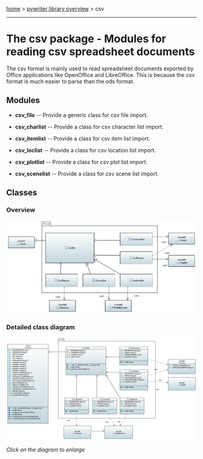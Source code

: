 [home](../index) > [pywriter library overview](index) > csv

---

# The csv package - Modules for reading csv spreadsheet documents

The csv format is mainly used to read spreadsheet documents exported by Office 
applications like OpenOffice and LibreOffice. This is because the csv format 
is much easier to parse than the ods format.

## Modules
 
- **csv_file** -- Provide a generic class for csv file import.

- **csv_charlist** -- Provide a class for csv character list import. 

- **csv_itemlist** -- Provide a class for csv item list import.

- **csv_loclist** -- Provide a class for csv location list import.

- **csv_plotlist** -- Provide a class for csv plot list import.

- **csv_scenelist** -- Provide a class for csv scene list import.

## Classes

### Overview

![csv package class diagram](img/csv_package_class_diagram.png)

### Detailed class diagram

[![csv package ditailed class diagram](img/csv_package_detailed_class_diagram.png)](img/csv_package_detailed_class_diagram.png)

*Click on the diagram to enlarge*